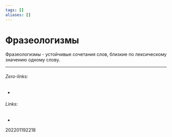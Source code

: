 ```yaml
---
tags: []
aliases: []
---
```

# Фразеологизмы
Фразеологизмы - устойчивые сочетания слов, близкие по лексическому значению одному слову.


___
###### Zero-links:
-
###### Links:
-

202201192218